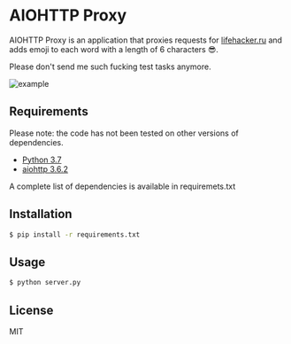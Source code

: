 # AIOHTTP Proxy
AIOHTTP Proxy is an application that proxies requests for [lifehacker.ru](https://lifehacker.ru) and adds emoji to each
 word with a length of 6 characters 😎.

Please don't send me such fucking test tasks anymore.

![example](https://sun9-18.userapi.com/c856132/v856132350/18147d/eB1zyKV5nGg.jpg)

## Requirements
Please note: the code has not been tested on other versions of dependencies.
* [Python 3.7](https://www.python.org/downloads/release/python-370/)
* [aiohttp 3.6.2](https://github.com/aio-libs/aiohttp/releases/tag/v3.6.2)

A complete list of dependencies is available in requiremets.txt

## Installation
```bash
$ pip install -r requirements.txt
```

## Usage
```bash
$ python server.py
```

## License
MIT
